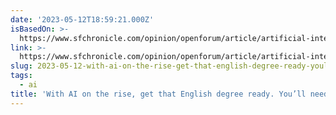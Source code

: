 ```yaml
---
date: '2023-05-12T18:59:21.000Z'
isBasedOn: >-
  https://www.sfchronicle.com/opinion/openforum/article/artificial-intelligence-ai-18079275.php
link: >-
  https://www.sfchronicle.com/opinion/openforum/article/artificial-intelligence-ai-18079275.php
slug: 2023-05-12-with-ai-on-the-rise-get-that-english-degree-ready-youll-need-it
tags:
  - ai
title: 'With AI on the rise, get that English degree ready. You’ll need it'
---
```


